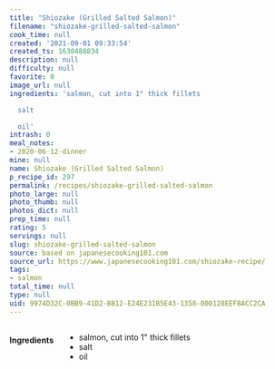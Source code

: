 ```yaml
---
title: "Shiozake (Grilled Salted Salmon)"
filename: "shiozake-grilled-salted-salmon"
cook_time: null
created: '2021-09-01 09:33:54'
created_ts: 1630488834
description: null
difficulty: null
favorite: 0
image_url: null
ingredients: 'salmon, cut into 1" thick fillets

  salt

  oil'
intrash: 0
meal_notes:
- 2020-06-12-dinner
mine: null
name: Shiozake (Grilled Salted Salmon)
p_recipe_id: 297
permalink: /recipes/shiozake-grilled-salted-salmon
photo_large: null
photo_thumb: null
photos_dict: null
prep_time: null
rating: 5
servings: null
slug: shiozake-grilled-salted-salmon
source: based on japanesecooking101.com
source_url: https://www.japanesecooking101.com/shiozake-recipe/
tags:
- salmon
total_time: null
type: null
uid: 9974D32C-0BB9-41D2-B812-E24E231B5E43-1358-000128EEF8ACC2CA
---
```

<div class="large-8 medium-7 columns" id="writeup">	</div><!-- #writeup -->
</div><!-- #row-one -->
<div class="row" id="row-two">	<div class="medium-4 small-5 columns" id="ingredients"><h4>Ingredients</h4><div class="box box-ingredients content"><ul>
<li>salmon, cut into 1&quot; thick fillets</li>
<li>salt</li>
<li>oil</li>
</ul>
</div>	</div>	<div class="medium-6 small-7 columns" id="directions">	</div>